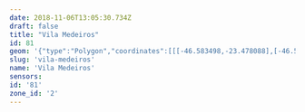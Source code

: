 ```yaml
---
date: 2018-11-06T13:05:30.734Z
draft: false
title: "Vila Medeiros"
id: 81
geom: '{"type":"Polygon","coordinates":[[[-46.583498,-23.478088],[-46.587416,-23.480476],[-46.588258,-23.481056],[-46.589265,-23.481593],[-46.590119,-23.481803],[-46.590341,-23.482131],[-46.590463,-23.482154],[-46.590631,-23.482348],[-46.591497,-23.482896],[-46.592113,-23.484006],[-46.592374,-23.484318],[-46.593292,-23.485799],[-46.593693,-23.486974],[-46.593972,-23.487597],[-46.594299,-23.488274],[-46.594832,-23.489042],[-46.594995,-23.489412],[-46.595718,-23.489948],[-46.596675,-23.490348],[-46.597732,-23.490969],[-46.598126,-23.491109],[-46.598552,-23.491661],[-46.599405,-23.491718],[-46.597674,-23.492745],[-46.598231,-23.496029],[-46.596988,-23.496794],[-46.596904,-23.498155],[-46.596182,-23.498097],[-46.595603,-23.498194],[-46.594825,-23.498902],[-46.593811,-23.499492],[-46.593523,-23.49975],[-46.593186,-23.499935],[-46.593229,-23.500033],[-46.592248,-23.500413],[-46.589962,-23.499124],[-46.588637,-23.498914],[-46.588415,-23.498784],[-46.587589,-23.497807],[-46.584831,-23.495201],[-46.584532,-23.495054],[-46.584135,-23.49495],[-46.582948,-23.494799],[-46.58142,-23.49501],[-46.579474,-23.495092],[-46.577505,-23.495401],[-46.576987,-23.495659],[-46.57437,-23.498037],[-46.571016,-23.501382],[-46.570615,-23.501463],[-46.570614,-23.502402],[-46.569899,-23.503139],[-46.569533,-23.503448],[-46.569001,-23.50376],[-46.568434,-23.503948],[-46.568206,-23.503896],[-46.564053,-23.500995],[-46.562167,-23.499608],[-46.562003,-23.498989],[-46.560639,-23.496675],[-46.560464,-23.496125],[-46.560029,-23.493929],[-46.560054,-23.492154],[-46.559968,-23.489802],[-46.559995,-23.489386],[-46.560098,-23.489073],[-46.560198,-23.488867],[-46.560846,-23.488288],[-46.561031,-23.487807],[-46.561124,-23.487269],[-46.564509,-23.4851],[-46.564752,-23.484864],[-46.571734,-23.472315],[-46.57198,-23.472652],[-46.572135,-23.472731],[-46.572539,-23.472675],[-46.573363,-23.472836],[-46.573455,-23.472876],[-46.573679,-23.473186],[-46.574004,-23.473305],[-46.574884,-23.473387],[-46.575761,-23.473241],[-46.576289,-23.473416],[-46.576525,-23.473565],[-46.577009,-23.473614],[-46.577569,-23.473898],[-46.57834,-23.473898],[-46.579226,-23.473983],[-46.580115,-23.474602],[-46.580452,-23.475024],[-46.580769,-23.475297],[-46.581488,-23.475637],[-46.582178,-23.476711],[-46.582789,-23.477232],[-46.582978,-23.47774],[-46.583498,-23.478088]]]}'
slug: 'vila-medeiros'
name: 'Vila Medeiros'
sensors:
id: '81'
zone_id: '2'
---
```

		